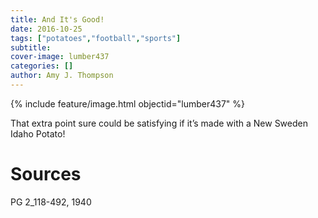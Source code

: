 ```yaml
---
title: And It's Good!
date: 2016-10-25
tags: ["potatoes","football","sports"]
subtitle: 
cover-image: lumber437
categories: []
author: Amy J. Thompson
---
```


{% include feature/image.html objectid="lumber437" %}

That extra point sure could be satisfying if it’s made with a New Sweden Idaho Potato!

# Sources

PG 2_118-492, 1940